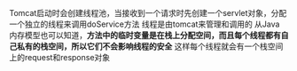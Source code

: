 Tomcat启动时会创建线程池，当接收到一个请求时先创建一个servlet对象，分配一个独立的线程来调用doService方法
线程是由tomcat来管理和调用的
从Java 内存模型也可以知道，**方法中的临时变量是在栈上分配空间，而且每个线程都有自己私有的栈空间，所以它们不会影响线程的安全**
这样每个线程就会有一个栈空间上的request和response对象
